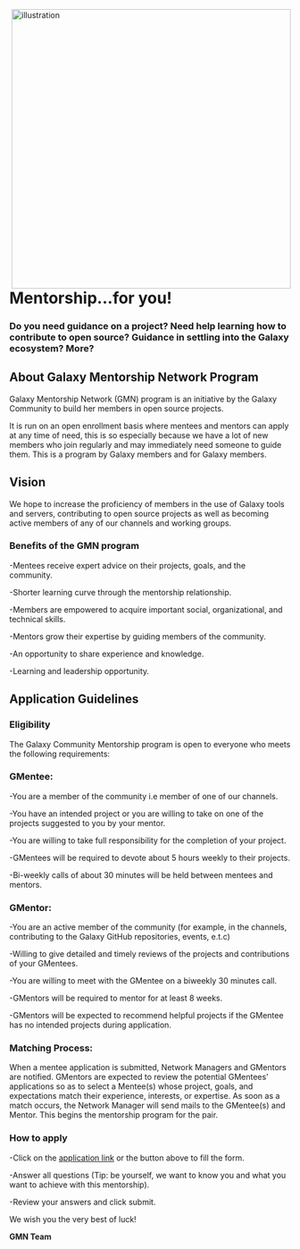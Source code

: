 <img width="500" align="right" alt="illustration" src="https://user-images.githubusercontent.com/82679007/150655220-d023b26e-ceab-4b37-9d66-0ad6b20f0628.png">

# Mentorship...for you!

### Do you need guidance on a project? Need help learning how to contribute to open source? Guidance in settling into the Galaxy ecosystem? More?

## About Galaxy Mentorship Network Program

Galaxy Mentorship Network (GMN) program is an initiative by the Galaxy Community to build her members in open source projects. 

It is run on an open enrollment basis where mentees and mentors can apply at any time of need, this is so especially because we have a lot of new members who join regularly and may immediately need someone to guide them. This is a program by Galaxy members and for Galaxy members.

## Vision
 We hope to increase the proficiency of members in the use of Galaxy tools and servers, contributing to open source projects as well as becoming active members of any of our channels and working groups.

### Benefits of the GMN program

-Mentees receive expert advice on their projects, goals, and the community.

-Shorter learning curve through the mentorship relationship.

-Members are empowered to acquire important social, organizational, and technical skills.

-Mentors grow their expertise by guiding members of the community.

-An opportunity to share experience and knowledge.

-Learning and leadership opportunity.

## Application Guidelines

### Eligibility
The Galaxy Community Mentorship program is open to everyone who meets the following requirements:

### GMentee:

-You are a member of the community i.e member of one of our channels.

-You have an intended project or you are willing to take on one of the projects suggested to you by your mentor.

-You are willing to take full responsibility for the completion of your project.

-GMentees will be required to devote about 5 hours weekly to their projects.

-Bi-weekly calls of about 30 minutes will be held between mentees and mentors.

### GMentor:

-You are an active member of the community (for example, in the channels, contributing to the Galaxy GitHub repositories, events, e.t.c)

-Willing to give detailed and timely reviews of the projects and contributions of your GMentees.

-You are willing to meet with the GMentee on a biweekly 30 minutes call.

-GMentors will be required to mentor for at least 8 weeks.

-GMentors will be expected to recommend helpful projects if the GMentee has no intended projects during application.

### Matching Process:

When a mentee application is submitted, Network Managers and GMentors are notified. GMentors are expected to review the potential GMentees' applications so as to select a Mentee(s) whose project, goals, and expectations match their experience, interests, or expertise.
As soon as a match occurs, the Network Manager will send mails to the GMentee(s) and Mentor. This begins the mentorship program for the pair.

### How to apply

-Click on the [application link](https://docs.google.com/forms/d/e/1FAIpQLSe1dvCiTgazF2Mx7BveFWpZAHbtqUQKa-zO-naYXojc0gmXPQ/viewform?usp=sf_link) or the button above  to fill the form.

-Answer all questions (Tip: be yourself, we want to know you and what you want to achieve with this mentorship).

-Review your answers and click submit.

We wish you the very best of luck!

**GMN Team**



